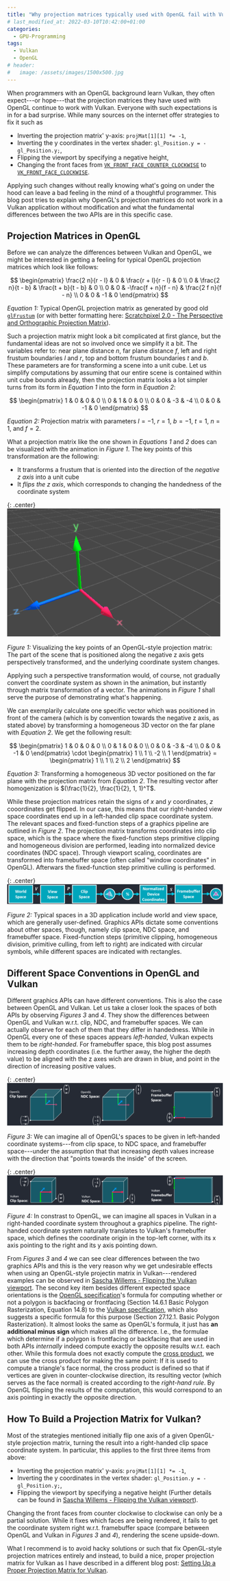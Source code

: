 ```yaml
---
title: "Why projection matrices typically used with OpenGL fail with Vulkan"
# last_modified_at: 2022-03-10T10:42:00+01:00
categories:
  - GPU-Programming
tags:
  - Vulkan
  - OpenGL
# header:
#   image: /assets/images/1500x500.jpg
---
```


When programmers with an OpenGL background learn Vulkan, they often expect---or hope---that the projection matrices they have used with OpenGL continue to work with Vulkan. Everyone with such expectations is in for a bad surprise. While many sources on the internet offer strategies to fix it such as

- Inverting the projection matrix' y-axis: `projMat[1][1] *= -1`,
- Inverting the y coordinates in the vertex shader: `gl_Position.y = -gl_Position.y;`,
- Flipping the viewport by specifying a negative height,
- Changing the front faces from [`VK_FRONT_FACE_COUNTER_CLOCKWISE`](https://www.khronos.org/registry/vulkan/specs/1.2-extensions/man/html/VkFrontFace.html) to [`VK_FRONT_FACE_CLOCKWISE`](https://www.khronos.org/registry/vulkan/specs/1.2-extensions/man/html/VkFrontFace.html).

Applying such changes without really knowing what's going on under the hood can leave a bad feeling in the mind of a thoughtful programmer. This blog post tries to explain why OpenGL's projection matrices do not work in a Vulkan application without modification and what the fundamental differences between the two APIs are in this specific case.

## Projection Matrices in OpenGL

Before we can analyze the differences between Vulkan and OpenGL, we might be interested in getting a feeling for typical OpenGL projection matrices which look like follows:

$$ \begin{pmatrix}
\frac{2 n}{r - l} & 0 & \frac{r + l}{r - l} & 0 \\
0 & \frac{2 n}{t - b} & \frac{t + b}{t - b} & 0 \\
0 & 0 & -\frac{f + n}{f - n} & \frac{2 f n}{f - n} \\
0 & 0 & -1 & 0 
\end{pmatrix} $$      

_Equation 1:_ Typical OpenGL projection matrix as generated by good old [`glFrustum`](https://www.khronos.org/registry/OpenGL-Refpages/gl2.1/xhtml/glFrustum.xml) (or with better formatting here: [Scratchpixel 2.0 - The Perspective and Orthographic Projection Matrix](https://www.scratchapixel.com/lessons/3d-basic-rendering/perspective-and-orthographic-projection-matrix/opengl-perspective-projection-matrix)).

Such a projection matrix might look a bit complicated at first glance, but the fundamental ideas are not so involved once we simplify it a bit. The variables refer to: near plane distance $n$, far plane distance $f$, left and right frustum boundaries $l$ and $r$, top and bottom frustum boundaries $t$ and $b$. These parameters are for transforming a scene into a unit cube. Let us simplify computations by assuming that our entire scene is contained within unit cube bounds already, then the projection matrix looks a lot simpler turns from its form in _Equation 1_ into the form in _Equation 2_:

$$ \begin{pmatrix}
1 & 0 & 0 & 0 \\
0 & 1 & 0 & 0 \\
0 & 0 & -3 & -4 \\
0 & 0 & -1 & 0 
\end{pmatrix} $$          

_Equation 2:_ Projection matrix with parameters $l = -1$, $r = 1$, $b = -1$, $t = 1$, $n = 1$, and $f = 2$.

What a projection matrix like the one shown in _Equations 1_ and _2_ does can be visualized with the animation in _Figure 1_. The key points of this transformation are the following:
- It transforms a frustum that is oriented into the direction of the _negative z axis_ into a unit cube
- It _flips the z axis_, which corresponds to changing the handedness of the coordinate system

{: .center}
[![OpenGL projection effect visualized](/assets/images/opengl-projection-and-z-flip3.gif)](/assets/images/opengl-projection-and-z-flip3.gif)

_Figure 1:_ Visualizing the key points of an OpenGL-style projection matrix: The part of the scene that is positioned along the negative z axis gets perspectively transformed, and the underlying coordinate system changes.

Applying such a perspective transformation would, of course, not gradually convert the coordinate system as shown in the animation, but instantly through matrix transformation of a vector. The animations in _Figure 1_ shall serve the purpose of demonstrating what's happening. 

We can exemplarily calculate one specific vector which was positioned in front of the camera (which is by convention towards the negative z axis, as stated above) by transforming a homogeneous 3D vector on the far plane with _Equation 2_. We get the following result:

$$ \begin{pmatrix}
1 & 0 & 0 & 0 \\
0 & 1 & 0 & 0 \\
0 & 0 & -3 & -4 \\
0 & 0 & -1 & 0 
\end{pmatrix}            \cdot 
\begin{pmatrix}
1 \\
1 \\
-2 \\
1 \end{pmatrix}            = 
\begin{pmatrix}
1 \\
1 \\
2 \\
2  
\end{pmatrix} $$         

_Equation 3:_ Transforming a homogeneous 3D vector positioned on the far plane with the projection matrix from _Equation 2_. The resulting vector after homogenization is $(\frac{1}{2}, \frac{1}{2}, 1, 1)^T$. 

While these projection matrices retain the signs of $x$ and $y$ coordinates, $z$ cooordinates get flipped. In our case, this means that our right-handed view space coordinates end up in a left-handed clip space coordinate system. The relevant spaces and fixed-function steps of a graphics pipeline are outlined in _Figure 2_. The projection matrix transforms coordinates into clip space, which is the space where the fixed-function steps primitive clipping and homogeneous division are performed, leading into normalized device coordinates (NDC space). Through viewport scaling, coordinates are transformed into framebuffer space (often called "window coordinates" in OpenGL). Afterwars the fixed-function step primitive culling is performed.

{: .center}
[![Graphics pipeline, different spaces and operations](/assets/images/different_spaces_and_ops.png)](/assets/images/different_spaces_and_ops.png)

_Figure 2:_ Typical spaces in a 3D application include world and view space, which are generally user-defined. Graphics APIs dictate some conventions about other spaces, though, namely clip space, NDC space, and framebuffer space. Fixed-function steps (primitive clipping, homogeneous division, primitive culling, from left to right) are indicated with circular symbols, while different spaces are indicated with rectangles.

## Different Space Conventions in OpenGL and Vulkan

Different graphics APIs can have different conventions. This is also the case between OpenGL and Vulkan. Let us take a closer look the spaces of both APIs by observing _Figures 3_ and _4_. They show the differences between OpenGL and Vulkan w.r.t. clip, NDC, and framebuffer spaces. We can actually observe for each of them that they differ in handedness. While in OpenGL every one of these spaces appears _left-handed_, Vulkan expects them to be _right-handed_. For framebuffer space, this blog post assumes increasing depth coordinates (i.e. the further away, the higher the depth value) to be aligned with the z axes wich are drawn in blue, and point in the direction of increasing positive values.

{: .center}
[![Clip Space, NDC space, and framebuffer space details in OpenGL](/assets/images/opengl-spaces.png)](/assets/images/opengl-spaces.png)

_Figure 3:_ We can imagine all of OpenGL's spaces to be given in left-handed coordinate systems---from clip space, to NDC space, and framebuffer space---under the assumption that that increasing depth values increase with the direction that "points towards the inside" of the screen.

{: .center}
[![Clip Space, NDC space, and framebuffer space details in Vulkan](/assets/images/vulkan-spaces.png)](/assets/images/vulkan-spaces.png)

_Figure 4:_ In constrast to OpenGL, we can imagine all spaces in Vulkan in a right-handed coordinate system throughout a graphics pipeline. The right-handed coordinate system naturally translates to Vulkan's framebuffer space, which defines the coordinate origin in the top-left corner, with its x axis pointing to the right and its y axis pointing down.

From _Figures 3_ and _4_ we can see clear differences between the two graphics APIs and this is the very reason why we get undesirable effects when using an OpenGL-style projectin matrix in Vulkan---rendered examples can be observed in [Sascha Willems - Flipping the Vulkan viewport](https://www.saschawillems.de/blog/2019/03/29/flipping-the-vulkan-viewport/). 
The second key item besides different expected space orientations is the [OpenGL specification](https://www.khronos.org/registry/OpenGL/specs/gl/glspec46.core.pdf)'s formula for computing whether or not a polygon is backfacing or frontfacing (Section 14.6.1 Basic Polygon Rasterization, Equation 14.8) to the [Vulkan specification](https://www.khronos.org/registry/vulkan/specs/1.2-extensions/html/vkspec.html), which also suggests a specific formula for this purpose (Section 27.12.1. Basic Polygon Rasterization). It almost looks the same as OpenGL's formula, it just has **an additional minus sign** which makes all the difference. I.e., the formulae which determine if a polygon is frontfacing or backfacing that are used in both APIs _internally_ indeed compute exactly the opposite results w.r.t. each other. 
While this formula does not exactly compute the [cross product](https://en.wikipedia.org/wiki/Cross_product), we can use the cross product for making the same point: If it is used to compute a triangle's face normal, the cross product is defined so that if vertices are given in counter-clockwise direction, its resulting vector (which serves as the face normal) is created according to the _right-hand rule_. By OpenGL flipping the results of the computation, this would correspond to an axis pointing in exactly the opposite direction.

## How To Build a Projection Matrix for Vulkan?

Most of the strategies mentioned initially flip one axis of a given OpenGL-style projection matrix, turning the result into a right-handed clip space coordinate system. In particular, this applies to the first three items from above:

- Inverting the projection matrix' y-axis: `projMat[1][1] *= -1`,
- Inverting the y coordinates in the vertex shader: `gl_Position.y = -gl_Position.y;`,
- Flipping the viewport by specifying a negative height (Further details can be found in [Sascha Willems - Flipping the Vulkan viewport](https://www.saschawillems.de/blog/2019/03/29/flipping-the-vulkan-viewport/)).

Changing the front faces from counter clockwise to clockwise can only be a partial solution. While it fixes which faces are being rendered, it fails to get the coordinate system right w.r.t. framebuffer space (compare between OpenGL and Vulkan in _Figures 3_ and _4_), rendering the scene upside-down. 

What I recommend is to avoid hacky solutions or such that fix OpenGL-style projection matrices entirely and instead, to build a nice, proper projection matrix for Vulkan as I have described in a different blog post: [Setting Up a Proper Projection Matrix for Vulkan](https://johannesugb.github.io/gpu-programming/setting-up-a-proper-vulkan-projection-matrix/).
